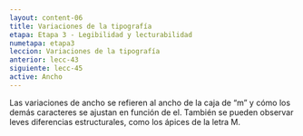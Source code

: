 ```yaml
---
layout: content-06
title: Variaciones de la tipografía
etapa: Etapa 3 - Legibilidad y lecturabilidad
numetapa: etapa3
leccion: Variaciones de la tipografía
anterior: lecc-43
siguiente: lecc-45
active: Ancho
---
```


<div class="col-md-4 extracto">

</div>

<div class="col-md-8">

<p>Las variaciones de ancho se refieren al ancho de la caja de “m” y cómo los demás caracteres se ajustan en función de el. También se pueden observar leves diferencias estructurales, como los ápices de la letra M.</p>

</div>